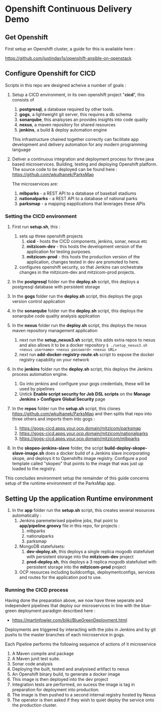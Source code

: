 # Openshift Continuous Delivery Demo

## Get Openshift

First setup an Openshift cluster, a guide for this is available here :

https://github.com/justindav1s/openshift-ansible-on-openstack

## Configure Openshift for CICD

Scripts in this repo are designed acheive a number of goals :

1. Setup a CICD environment, in its own openshift project "**cicd**", this consists of
    1. **postgresql**, a database required by other tools.
    2. **gogs**, a lightweight git server, this requires a db schema
    3. **sonarqube**, this analsyses an provides insights into code quality
    4. **nexus**, a maven repository for shared resources
    5. **jenkins**, a build & deploy automation engine

    This infrastructure chained together correctly can facilitate app development and delivery automation for any modern programming language
 
2. Deliver a continuous integration and deployment process for three java based microservices. Building, testing and deploying Openshift platform. The source code to be deployed can be found here :
https://github.com/wkulhanek/ParksMap

    The microservices are:
    1. **mlbparks** - a REST API to a database of baseball stadiums
    2. **nationalparks** - a REST API to a database of national parks
    3. **parksmap** - a mapping eapplications that leverages these APIs

### Setting the CICD environment

1. First run **setup.sh**, this :
    1. sets up three openshift projects
        1. **cicd** - hosts the CICD components, jenkins, sonar, nexus etc
        2. **mitzicom-dev** - this hosts the development version of the application for testing purposes.
        3. **mitzicom-prod** - this hosts the production version of the application, changes tested in dev are promoted to here.
     2. configures openshift security, so that Jenkins can orchestrate changes in the mitzicom-dev and mitzicom-prod projects.
     
2. In the **postgresql** folder run the **deploy.sh** script, this deploys a postgresql database with persistent storage
3. In the **gogs** folder run the **deploy.sh** script, this deploys the gogs version control application
4. In the **sonarqube** folder run the **deploy.sh** script, this deploys the sonarqube code quality analysis application    
5. In the **nexus** folder run the **deploy.sh** script, this deploys the nexus maven repository management application
    1. next run the **setup_nexus3.sh** script, this adds extra repos to nexus and also allows it to be a docker repository
        ``$ ./setup_nexus3.sh <nexus username> <nexus password> <nexus URL>``
    2. next run **add-docker-registry-route.sh** script to expose the docker registry capability on your network        
6. In the **jenkins** folder run the **deploy.sh** script, this deploys the Jenkins process automation engine.
    1. Go into jenkins and configure your gogs credentials, these will be used by pipelines
    2. Untick **Enable script security for Job DSL scripts** on the **Manage Jenkins > Configure Global Security** page
7. In the **repos** folder run the **setup.sh** script, this clones https://github.com/wkulhanek/ParksMap and then splits that repo into three others and imports them into gogs :
    1. https://gogs-cicd.apps.your.ocp.domain/mitzicom/parksmap    
    2. https://gogs-cicd.apps.your.ocp.domain/mitzicom/nationalparks
    3. https://gogs-cicd.apps.your.ocp.domain/mitzicom/mlbparks
8. In the **skopeo-jenkins-slave** folder, the script **build-deploy-skope-slave-image.sh** does a docker build of a Jenkins slave incorporating skope, and deploys it to Openshifts image registry. Configure a pod template called "skopeo" that points to the image that was just up loaded to the registry.

This concludes environment setup the remainder of this guide concerns setup of the runtime environment of the ParksMap app.

## Setting Up the application Runtime environment  
    
1. In the **app** folder run the **setup.sh** script, this creates  several resources automatically :
    1. Jenkins paremeterised pipeline jobs, that point to **app/pipeline.groovy** file in this repo, for projects :
        1. mlbparks
        2. nationalparks
        3. parksmap
    2. MongoDB statefulsets:
        1. **dev-deploy.sh**, this deploys a single replica mogodb statefulset with persistent storage into the **mitzicom-dev** project
        2. **prod-deploy.sh**, this deploys a 3 replica mogodb statefulset with persistent storage into the **mitzicom-prod** project     
    3. OCP resources including buildconfigs, deploymentconfigs, services and routes for the application pod to use.
    
    
### Running the CICD process

Having done the preparation above, we now have three seperate and independent pipelines that deploy our microservices in line with the blue-green deployment paradigm described here :
  - https://martinfowler.com/bliki/BlueGreenDeployment.html
  
Deployments are triggered by interacting with the jobs in Jenkins and by git pushs to the master branches of each microservice in gogs.

Each Pipeline performs the following sequence of actions of it microservice

1. A Maven compile and package
2. A Maven junit test suite.
3. Sonar code analysis
4. Deploying the built, tested and analysised artifact to nexus
5. An Openshift binary build, to generate a docker image
6. This image is then deployed into the dev project
7. Integration tests are performed, on sucess the image is tag in preparation for deployment into production.
8. The image is then pushed to a second internal registry hosted by Nexus
9. The operator is then asked if they wish to quiet deploy the service onto the production cluster.

 
